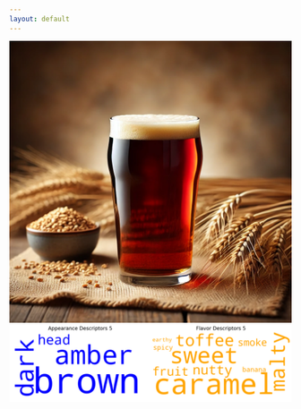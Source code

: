 ```yaml
---
layout: default
---
```


<img src="../assets/img/cluster5/Cluster.webp" alt="Description of the image">

<img src="../assets/img/cluster5/words.png" alt="Description of the image">
